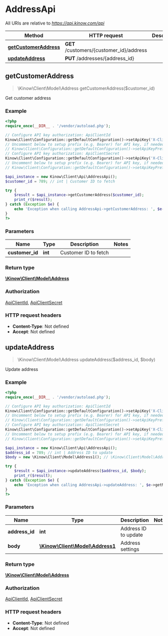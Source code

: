 # AddressApi

All URIs are relative to *https://api.kinow.com/api*

Method | HTTP request | Description
------------- | ------------- | -------------
[**getCustomerAddress**](#getCustomerAddress) | **GET** /customers/{customer_id}/address | 
[**updateAddress**](#updateAddress) | **PUT** /addresses/{address_id} | 


## **getCustomerAddress**
> \Kinow\Client\Model\Address getCustomerAddress($customer_id)



Get customer address

### Example
```php
<?php
require_once(__DIR__ . '/vendor/autoload.php');

// Configure API key authorization: ApiClientId
Kinow\Client\Configuration::getDefaultConfiguration()->setApiKey('X-Client-Id', 'YOUR_API_KEY');
// Uncomment below to setup prefix (e.g. Bearer) for API key, if needed
// Kinow\Client\Configuration::getDefaultConfiguration()->setApiKeyPrefix('X-Client-Id', 'Bearer');
// Configure API key authorization: ApiClientSecret
Kinow\Client\Configuration::getDefaultConfiguration()->setApiKey('X-Client-Secret', 'YOUR_API_KEY');
// Uncomment below to setup prefix (e.g. Bearer) for API key, if needed
// Kinow\Client\Configuration::getDefaultConfiguration()->setApiKeyPrefix('X-Client-Secret', 'Bearer');

$api_instance = new Kinow\Client\Api\AddressApi();
$customer_id = 789; // int | Customer ID to fetch

try {
    $result = $api_instance->getCustomerAddress($customer_id);
    print_r($result);
} catch (Exception $e) {
    echo 'Exception when calling AddressApi->getCustomerAddress: ', $e->getMessage(), PHP_EOL;
}
?>
```

### Parameters

Name | Type | Description  | Notes
------------- | ------------- | ------------- | -------------
 **customer_id** | **int**| Customer ID to fetch |

### Return type

[**\Kinow\Client\Model\Address**](#Address)

### Authorization

[ApiClientId](#ApiClientId), [ApiClientSecret](#ApiClientSecret)

### HTTP request headers

 - **Content-Type**: Not defined
 - **Accept**: Not defined

## **updateAddress**
> \Kinow\Client\Model\Address updateAddress($address_id, $body)



Update address

### Example
```php
<?php
require_once(__DIR__ . '/vendor/autoload.php');

// Configure API key authorization: ApiClientId
Kinow\Client\Configuration::getDefaultConfiguration()->setApiKey('X-Client-Id', 'YOUR_API_KEY');
// Uncomment below to setup prefix (e.g. Bearer) for API key, if needed
// Kinow\Client\Configuration::getDefaultConfiguration()->setApiKeyPrefix('X-Client-Id', 'Bearer');
// Configure API key authorization: ApiClientSecret
Kinow\Client\Configuration::getDefaultConfiguration()->setApiKey('X-Client-Secret', 'YOUR_API_KEY');
// Uncomment below to setup prefix (e.g. Bearer) for API key, if needed
// Kinow\Client\Configuration::getDefaultConfiguration()->setApiKeyPrefix('X-Client-Secret', 'Bearer');

$api_instance = new Kinow\Client\Api\AddressApi();
$address_id = 789; // int | Address ID to update
$body = new \Kinow\Client\Model\Address1(); // \Kinow\Client\Model\Address1 | Address settings

try {
    $result = $api_instance->updateAddress($address_id, $body);
    print_r($result);
} catch (Exception $e) {
    echo 'Exception when calling AddressApi->updateAddress: ', $e->getMessage(), PHP_EOL;
}
?>
```

### Parameters

Name | Type | Description  | Notes
------------- | ------------- | ------------- | -------------
 **address_id** | **int**| Address ID to update |
 **body** | [**\Kinow\Client\Model\Address1**](#\Kinow\Client\Model\Address1)| Address settings |

### Return type

[**\Kinow\Client\Model\Address**](#Address)

### Authorization

[ApiClientId](#ApiClientId), [ApiClientSecret](#ApiClientSecret)

### HTTP request headers

 - **Content-Type**: Not defined
 - **Accept**: Not defined

